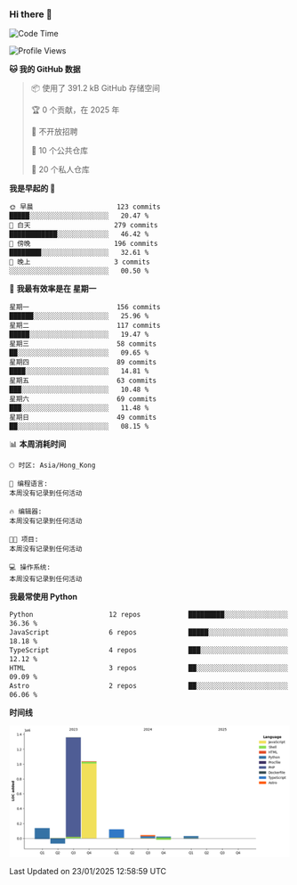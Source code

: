 ### Hi there 👋

<!--
**Mrzqd/Mrzqd** is a ✨ _special_ ✨ repository because its `README.md` (this file) appears on your GitHub profile.

Here are some ideas to get you started:

- 🔭 I’m currently working on ...
- 🌱 I’m currently learning ...
- 👯 I’m looking to collaborate on ...
- 🤔 I’m looking for help with ...
- 💬 Ask me about ...
- 📫 How to reach me: ...
- 😄 Pronouns: ...
- ⚡ Fun fact: ...
-->
<!--START_SECTION:waka-->
![Code Time](http://img.shields.io/badge/Code%20Time-260%20hrs%2011%20mins-blue)

![Profile Views](http://img.shields.io/badge/%E4%B8%AA%E4%BA%BA%E8%B5%84%E6%96%99%E8%A7%82%E7%9C%8B%E6%AC%A1%E6%95%B0-3-blue)

**🐱 我的 GitHub 数据** 

> 📦  使用了 391.2 kB GitHub 存储空间 
 > 
> 🏆 0 个贡献，在 2025 年
 > 
> 🚫 不开放招聘
 > 
> 📜 10 个公共仓库 
 > 
> 🔑 20 个私人仓库 
 > 
**我是早起的 🐤** 

```text
🌞 早晨                     123 commits         █████░░░░░░░░░░░░░░░░░░░░   20.47 % 
🌆 白天                     279 commits         ████████████░░░░░░░░░░░░░   46.42 % 
🌃 傍晚                     196 commits         ████████░░░░░░░░░░░░░░░░░   32.61 % 
🌙 晚上                     3 commits           ░░░░░░░░░░░░░░░░░░░░░░░░░   00.50 % 
```
📅 **我最有效率是在 星期一** 

```text
星期一                      156 commits         ██████░░░░░░░░░░░░░░░░░░░   25.96 % 
星期二                      117 commits         █████░░░░░░░░░░░░░░░░░░░░   19.47 % 
星期三                      58 commits          ██░░░░░░░░░░░░░░░░░░░░░░░   09.65 % 
星期四                      89 commits          ████░░░░░░░░░░░░░░░░░░░░░   14.81 % 
星期五                      63 commits          ███░░░░░░░░░░░░░░░░░░░░░░   10.48 % 
星期六                      69 commits          ███░░░░░░░░░░░░░░░░░░░░░░   11.48 % 
星期日                      49 commits          ██░░░░░░░░░░░░░░░░░░░░░░░   08.15 % 
```


📊 **本周消耗时间** 

```text
🕑︎ 时区: Asia/Hong_Kong

💬 编程语言: 
本周没有记录到任何活动

🔥 编辑器: 
本周没有记录到任何活动

🐱‍💻 项目: 
本周没有记录到任何活动

💻 操作系统: 
本周没有记录到任何活动
```

**我最常使用 Python** 

```text
Python                   12 repos            █████████░░░░░░░░░░░░░░░░   36.36 % 
JavaScript               6 repos             █████░░░░░░░░░░░░░░░░░░░░   18.18 % 
TypeScript               4 repos             ███░░░░░░░░░░░░░░░░░░░░░░   12.12 % 
HTML                     3 repos             ██░░░░░░░░░░░░░░░░░░░░░░░   09.09 % 
Astro                    2 repos             ██░░░░░░░░░░░░░░░░░░░░░░░   06.06 % 
```



**时间线**

![Lines of Code chart](https://raw.githubusercontent.com/Mrzqd/Mrzqd/main/assets/bar_graph.png)


 Last Updated on 23/01/2025 12:58:59 UTC
<!--END_SECTION:waka-->
